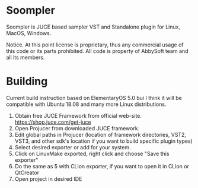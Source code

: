 # Soompler
Soompler is JUCE based sampler VST and Standalone plugin for Linux, MacOS, Windows.

Notice. At this point license is proprietary, thus any commercial usage of this code or its parts prohibited. All code is property of AbbySoft team and all its members.

# Building

Сurrent build instruction based on ElementaryOS 5.0 bui I think it will be compatible with Ubuntu 18.08 and many more Linux distributions.

1. Obtain free JUCE Framework from official web-site. https://shop.juce.com/get-juce
2. Open Projucer from downloaded JUCE framework.
3. Edit global paths in Projucer (location of framework directories, VST2, VST3, and other sdk's location if you want to build specific plugin types)
4. Select desired exporter or add for your system. 
5. Click on LinuxMake exported, right click and choose "Save this exporter"
6. Do the same as 5 with CLion exporter, if you want to open it in CLion or QtCreator
7. Open project in desired IDE

